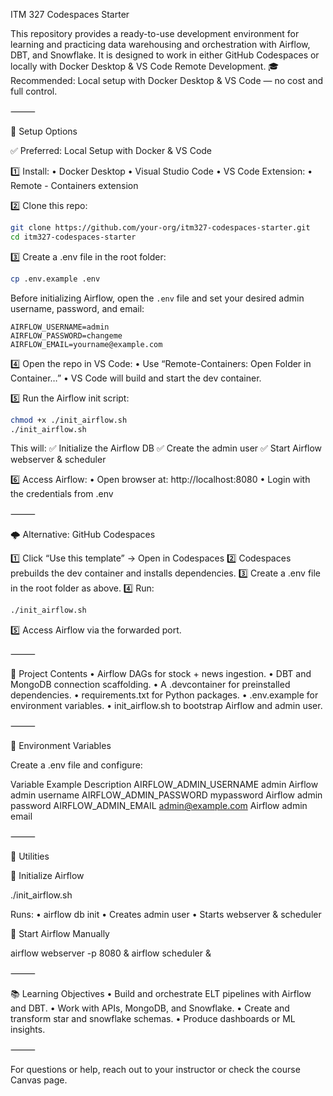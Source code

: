 ITM 327 Codespaces Starter

This repository provides a ready-to-use development environment for learning and practicing data warehousing and orchestration with Airflow, DBT, and Snowflake.
It is designed to work in either GitHub Codespaces or locally with Docker Desktop & VS Code Remote Development.
🎓 Recommended: Local setup with Docker Desktop & VS Code — no cost and full control.

⸻

🚀 Setup Options

✅ Preferred: Local Setup with Docker & VS Code

1️⃣ Install:
	•	Docker Desktop
	•	Visual Studio Code
	•	VS Code Extension:
        • Remote - Containers extension

2️⃣ Clone this repo:
```bash
git clone https://github.com/your-org/itm327-codespaces-starter.git
cd itm327-codespaces-starter
```

3️⃣ Create a .env file in the root folder:
```bash
cp .env.example .env
```

Before initializing Airflow, open the `.env` file and set your desired admin username, password, and email:

```dotenv
AIRFLOW_USERNAME=admin
AIRFLOW_PASSWORD=changeme
AIRFLOW_EMAIL=yourname@example.com
```

4️⃣ Open the repo in VS Code:
	•	Use “Remote-Containers: Open Folder in Container…”
	•	VS Code will build and start the dev container.

5️⃣ Run the Airflow init script:
```bash
chmod +x ./init_airflow.sh
./init_airflow.sh
```

This will:
✅ Initialize the Airflow DB
✅ Create the admin user
✅ Start Airflow webserver & scheduler

6️⃣ Access Airflow:
	•	Open browser at: http://localhost:8080
	•	Login with the credentials from .env

⸻

🌩️ Alternative: GitHub Codespaces

1️⃣ Click “Use this template” → Open in Codespaces
2️⃣ Codespaces prebuilds the dev container and installs dependencies.
3️⃣ Create a .env file in the root folder as above.
4️⃣ Run:
```bash
./init_airflow.sh
```

5️⃣ Access Airflow via the forwarded port.

⸻

📄 Project Contents
	•	Airflow DAGs for stock + news ingestion.
	•	DBT and MongoDB connection scaffolding.
	•	A .devcontainer for preinstalled dependencies.
	•	requirements.txt for Python packages.
	•	.env.example for environment variables.
	•	init_airflow.sh to bootstrap Airflow and admin user.

⸻

🔑 Environment Variables

Create a .env file and configure:

Variable	Example	Description
AIRFLOW_ADMIN_USERNAME	admin	Airflow admin username
AIRFLOW_ADMIN_PASSWORD	mypassword	Airflow admin password
AIRFLOW_ADMIN_EMAIL	admin@example.com	Airflow admin email


⸻

🧰 Utilities

🔷 Initialize Airflow

./init_airflow.sh

Runs:
	•	airflow db init
	•	Creates admin user
	•	Starts webserver & scheduler

🔷 Start Airflow Manually

airflow webserver -p 8080 &
airflow scheduler &


⸻

📚 Learning Objectives
	•	Build and orchestrate ELT pipelines with Airflow and DBT.
	•	Work with APIs, MongoDB, and Snowflake.
	•	Create and transform star and snowflake schemas.
	•	Produce dashboards or ML insights.

⸻

For questions or help, reach out to your instructor or check the course Canvas page.